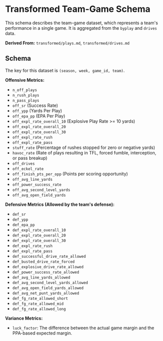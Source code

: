 # Transformed Team-Game Schema

This schema describes the team-game dataset, which represents a team's performance in a single game. It is aggregated from the `byplay` and `drives` data.

**Derived From:** `transformed/plays.md`, `transformed/drives.md`

## Schema

The key for this dataset is `(season, week, game_id, team)`.

**Offensive Metrics:**

- `n_off_plays`
- `n_rush_plays`
- `n_pass_plays`
- `off_sr` (Success Rate)
- `off_ypp` (Yards Per Play)
- `off_epa_pp` (EPA Per Play)
- `off_expl_rate_overall_10` (Explosive Play Rate >= 10 yards)
- `off_expl_rate_overall_20`
- `off_expl_rate_overall_30`
- `off_expl_rate_rush`
- `off_expl_rate_pass`
- `stuff_rate` (Percentage of rushes stopped for zero or negative yards)
- `havoc_rate` (Rate of plays resulting in TFL, forced fumble, interception, or pass breakup)
- `off_drives`
- `off_eckel_rate`
- `off_finish_pts_per_opp` (Points per scoring opportunity)
- `off_avg_line_yards`
- `off_power_success_rate`
- `off_avg_second_level_yards`
- `off_avg_open_field_yards`

**Defensive Metrics (Allowed by the team's defense):**

- `def_sr`
- `def_ypp`
- `def_epa_pp`
- `def_expl_rate_overall_10`
- `def_expl_rate_overall_20`
- `def_expl_rate_overall_30`
- `def_expl_rate_rush`
- `def_expl_rate_pass`
- `def_successful_drive_rate_allowed`
- `def_busted_drive_rate_forced`
- `def_explosive_drive_rate_allowed`
- `def_power_success_rate_allowed`
- `def_avg_line_yards_allowed`
- `def_avg_second_level_yards_allowed`
- `def_avg_open_field_yards_allowed`
- `def_avg_net_punt_yards_allowed`
- `def_fg_rate_allowed_short`
- `def_fg_rate_allowed_mid`
- `def_fg_rate_allowed_long`

**Variance Metrics:**

- `luck_factor`: The difference between the actual game margin and the PPA-based expected margin.
